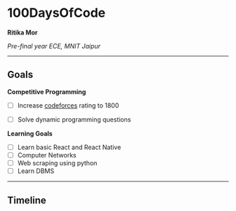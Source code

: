 # 100DaysOfCode

**Ritika Mor**

*Pre-final year ECE, MNIT Jaipur*

---

## Goals

**Competitive Programming**
- [ ] Increase [codeforces](https://www.codeforces.com/profile/majinboo) rating to 1800
- [ ] Solve dynamic programming questions



**Learning Goals**
- [ ] Learn basic React and React Native
- [ ] Computer Networks
- [ ] Web scraping using python
- [ ] Learn DBMS

---

## Timeline


